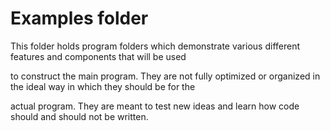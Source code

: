 # Examples folder

This folder holds program folders which demonstrate various different features and components that will be used

to construct the main program. They are not fully optimized or organized in the ideal way in which they should be for the 

actual program. They are meant to test new ideas and learn how code should and should not be written.
